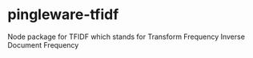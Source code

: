 # pingleware-tfidf
Node package for TFIDF which stands for Transform Frequency Inverse Document Frequency
